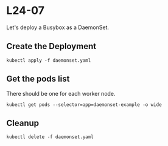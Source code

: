 # L24-07

Let's deploy a Busybox as a DaemonSet.

## Create the Deployment

    kubectl apply -f daemonset.yaml

## Get the pods list

There should be one for each worker node.

    kubectl get pods --selector=app=daemonset-example -o wide

## Cleanup

    kubectl delete -f daemonset.yaml